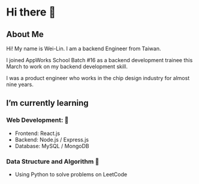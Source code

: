 # Hi there 👋

<!--
**weilincheng/weilincheng** is a ✨ _special_ ✨ repository because its `README.md` (this file) appears on your GitHub profile.

Here are some ideas to get you started:

- 🔭 I’m currently working on ...
- 🌱 I’m currently learning ...
- 👯 I’m looking to collaborate on ...
- 🤔 I’m looking for help with ...
- 💬 Ask me about ...
- 📫 How to reach me: ...
- 😄 Pronouns: ...
- ⚡ Fun fact: ...
-->
## About Me
Hi! My name is Wei-Lin. I am a backend Engineer from Taiwan.

I joined AppWorks School Batch #16 as a backend development trainee this March to work on my backend development skill.

I was a product engineer who works in the chip design industry for almost nine years.

## I’m currently learning

### Web Development: 🔨
* Frontend: React.js
* Backend: Node.js / Express.js 
* Database: MySQL / MongoDB

### Data Structure and Algorithm 📖
* Using Python to solve problems on LeetCode

<!--
## Github Stats
[![trophy](https://github-profile-trophy.vercel.app/?username=weilincheng&theme=discord&no-bg=true&no-frame=true)](https://github.com/ryo-ma/github-profile-trophy)

<div>
  <img height="170" align="left" src="https://github-readme-stats.vercel.app/api?username=weilincheng&count_private=true&include_all_commits=true" />
  <img src="https://github-readme-stats.vercel.app/api/top-langs/?username=weilincheng&layout=compact" />
</div>


## My LeetCode Stats ⌨️
<a href="https://github.com/KnlnKS/leetcode-stats">
  <img alt="LeetCode Stat Card" src="https://apu5rh8gxk.execute-api.us-east-1.amazonaws.com/default/leetcode-stats?username=weilincheng&theme=dark" width="400"/>
</a>
-->
